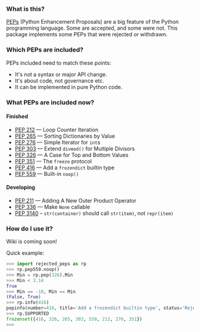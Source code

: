 ### What is this?

[PEPs](https://www.python.org/dev/peps/) (Python Enhancement Proposals) are a big feature of the Python programming language. Some are accepted, and some were not. This package implements some PEPs that were rejected or withdrawn.

### Which PEPs are included?

PEPs included need to match these points:

- It's not a syntax or major API change.
- It's about code, not governance etc.
- It can be implemented in pure Python code.

### What PEPs are included now?

#### Finished

- [PEP 212](https://www.python.org/dev/peps/pep-0212/) — Loop Counter Iteration
- [PEP 265](https://www.python.org/dev/peps/pep-0265/) — Sorting Dictionaries by Value
- [PEP 276](https://www.python.org/dev/peps/pep-0276/) — Simple Iterator for `int`s
- [PEP 303](https://www.python.org/dev/peps/pep-0303/) — Extend `divmod()` for Multiple Divisors
- [PEP 326](https://www.python.org/dev/peps/pep-0326/) — A Case for Top and Bottom Values
- [PEP 351](https://www.python.org/dev/peps/pep-0351/) — The `freeze` protocol
- [PEP 416](https://www.python.org/dev/peps/pep-0416/) — Add a `frozendict` builtin type
- [PEP 559](https://www.python.org/dev/peps/pep-0559/) — Built-in `noop()`

#### Developing

- [PEP 211](https://www.python.org/dev/peps/pep-0211/) — Adding A New Outer Product Operator
- [PEP 336](https://www.python.org/dev/peps/pep-0336/) — Make `None` callable
- [PEP 3140](https://www.python.org/dev/peps/pep-3140/) – `str(container)` should call `str(item)`, not `repr(item)`

### How do I use it?
Wiki is coming soon!

Quick example:

```python
>>> import rejected_peps as rp
>>> rp.pep559.noop()
>>> Min = rp.pep(326).Min
>>> Min < 3.14
True
>>> Min == -10, Min == Min
(False, True)
>>> rp.info(416)
pepinfo(number=416, title='Add a frozendict builtin type', status='Rejected', creation='2012-02-29', url='https://www.python.org/dev/peps/pep-0416/')
>>> rp.SUPPORTED
frozenset({416, 326, 265, 303, 559, 212, 276, 351})
>>> 
```

